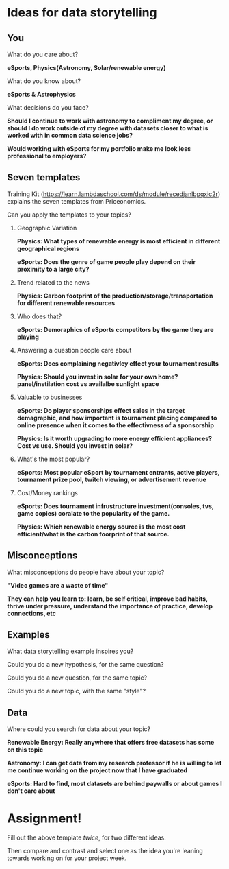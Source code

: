# Ideas for data storytelling

## You

What do you care about?

**eSports, Physics(Astronomy, Solar/renewable energy)**

What do you know about?

**eSports & Astrophysics**

What decisions do you face?

**Should I continue to work with astronomy to compliment my degree, or should I do work outside of my degree with datasets closer to what is worked with in common data science jobs?**

**Would working with eSports for my portfolio make me look less professional to employers?**

## Seven templates

Training Kit (https://learn.lambdaschool.com/ds/module/recedjanlbpqxic2r) explains the seven templates from Priceonomics.

Can you apply the templates to your topics? 

1. Geographic Variation

    **Physics: What types of renewable energy is most efficient in different geographical regions**
    
    **eSports: Does the genre of game people play depend on their proximity to a large city?**
    
2. Trend related to the news

    **Physics: Carbon footprint of the production/storage/transportation for different renewable resources**

3. Who does that?

    **eSports: Demoraphics of eSports competitors by the game they are playing**

4. Answering a question people care about

    **eSports: Does complaining negativley effect your tournament results**
    
    **Physics: Should you invest in solar for your own home? panel/instilation cost vs availalbe sunlight space**

5. Valuable to businesses

    **eSports: Do player sponsorships effect sales in the target demagraphic, and how important is tournament placing compared to          online presence when it comes to the effectivness of a sponsorship**
    
    **Physics: Is it worth upgrading to more energy efficient appliances? Cost vs use. Should you invest in solar?**

6. What's the most popular?

    **eSports: Most popular eSport by tournament entrants, active players, tournament prize pool, twitch viewing, or advertisement revenue**

7. Cost/Money rankings

    **eSports: Does tournament infrustructure investment(consoles, tvs, game copies) coralate to the popularity of the game.**
    
    **Physics: Which renewable energy source is the most cost efficient/what is the carbon foorprint of that source.**

## Misconceptions

What misconceptions do people have about your topic?

   **"Video games are a waste of time"** 
   
   **They can help you learn to: learn, be self critical, improve bad habits, thrive under pressure, understand the importance of practice, develop connections, etc**

## Examples

What data storytelling example inspires you?


Could you do a new hypothesis, for the same question?


Could you do a new question, for the same topic?


Could you do a new topic, with the same "style"?


## Data

Where could you search for data about your topic?

   **Renewable Energy: Really anywhere that offers free datasets has some on this topic**
   
   **Astronomy: I can get data from my research professor if he is willing to let me continue working on the project now that I have graduated**
   
   **eSports: Hard to find, most datasets are behind paywalls or about games I don't care about**


# Assignment!

Fill out the above template *twice*, for two different ideas.

Then compare and contrast and select one as the idea you're leaning towards
working on for your project week.
